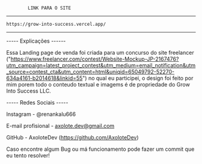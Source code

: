             LINK PARA O SITE

---------------------------------------

    https://grow-into-success.vercel.app/

-------------------------------------------------

----- Explicações ------

Essa Landing page de venda foi criada para um concurso do site freelancer ("https://www.freelancer.com/contest/Website-Mockup-JP-2167476?utm_campaign=latest_project_contest&utm_medium=email_notification&utm_source=contest_cta&utm_content=html&uniqid=65049792-52270-634a4161-b2014618&linkid=55")
no qual eu participei, o design foi feito por mim porem todo o conteudo textual e imagems é de propriedade do Grow Into Success LLC.

 ----- Redes Sociais -----

Instagram - @renankalu666

E-mail profisional - axolote.dev@gmail.com

GitHub - AxoloteDev (https://github.com/AxoloteDev)

Caso encontre algum Bug ou má funcionamento pode fazer um commit que eu tento resolver! 
